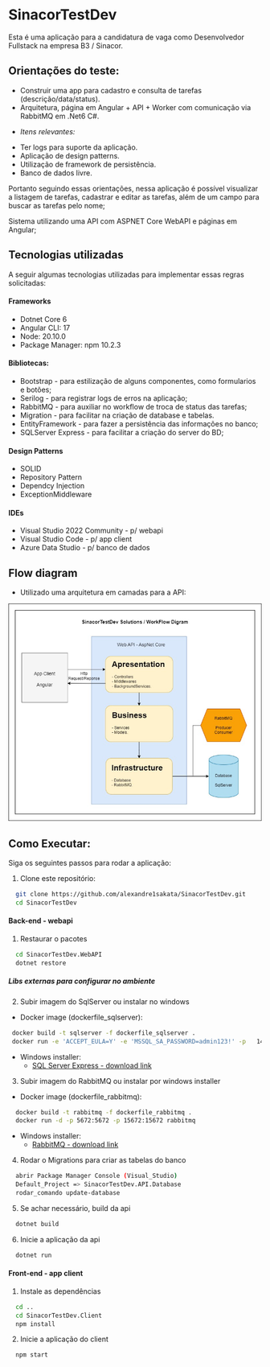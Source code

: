 # SinacorTestDev
Esta é uma aplicação para a candidatura de vaga como Desenvolvedor Fullstack na empresa B3 / Sinacor.

## Orientações do teste:
- Construir uma app para cadastro e consulta de tarefas (descrição/data/status).
- Arquitetura, página em Angular + API +  Worker com comunicação via RabbitMQ em .Net6  C#.
* _Itens relevantes:_
- Ter logs para suporte da aplicação.
- Aplicação de design patterns.
- Utilização de framework de persistência.
- Banco de dados livre.

Portanto seguindo essas orientações, nessa aplicação é possível visualizar a listagem de tarefas, cadastrar e editar as tarefas, além de um campo para buscar as tarefas pelo nome;

Sistema utilizando uma API com ASPNET Core WebAPI e páginas em Angular;

## Tecnologias utilizadas
A seguir algumas tecnologias utilizadas para implementar essas regras solicitadas:

#### Frameworks
- Dotnet Core 6
- Angular CLI: 17
- Node: 20.10.0
- Package Manager: npm 10.2.3

#### Bibliotecas:
- Bootstrap - para estilização de alguns componentes, como formularios e botões;
- Serilog - para registrar logs de erros na aplicação;
- RabbitMQ - para auxiliar no workflow de troca de status das tarefas;
- Migration - para facilitar na criação de database e tabelas.
- EntityFramework - para fazer a persistência das informações no banco;
- SQLServer Express - para facilitar a criação do server do BD;

#### Design Patterns
- SOLID
- Repository Pattern
- Dependcy Injection
- ExceptionMiddleware

#### IDEs
- Visual Studio 2022 Community - p/ webapi
- Visual Studio Code - p/ app client
- Azure Data Studio - p/ banco de dados

## Flow diagram
- Utilizado uma arquitetura em camadas para a API:

![ProjectDiagram](./Resources/ImagesReadme/SinacorTestDev_Diagram.jpg)

## Como Executar:

Siga os seguintes passos para rodar a aplicação:

1. Clone este repositório:

```bash
  git clone https://github.com/alexandre1sakata/SinacorTestDev.git
  cd SinacorTestDev

```

#### Back-end - webapi

1. Restaurar o pacotes
```bash
  cd SinacorTestDev.WebAPI
  dotnet restore
```

##### *Libs externas para configurar no ambiente*

2. Subir imagem do SqlServer ou instalar no windows
- Docker image (dockerfile_sqlserver):
 ```bash
  docker build -t sqlserver -f dockerfile_sqlserver .
  docker run -e 'ACCEPT_EULA=Y' -e 'MSSQL_SA_PASSWORD=admin123!' -p   1433:1433 -d sqlserver
 ```

- Windows installer:
    - [SQL Server Express - download link](https://www.microsoft.com/pt-br/sql-server/sql-server-downloads)

3. Subir imagem do RabbitMQ ou instalar por windows installer

- Docker image (dockerfile_rabbitmq):
```bash
  docker build -t rabbitmq -f dockerfile_rabbitmq .
  docker run -d -p 5672:5672 -p 15672:15672 rabbitmq
```

- Windows installer:
    - [RabbitMQ - download link](https://www.rabbitmq.com/download.html)

4. Rodar o Migrations para criar as tabelas do banco
```bash
  abrir Package Manager Console (Visual_Studio)
  Default_Project => SinacorTestDev.API.Database
  rodar_comando update-database
```

5. Se achar necessário, build da api
```bash
  dotnet build
```

6. Inicie a aplicação da api
```bash
  dotnet run
```

#### Front-end - app client

1. Instale as dependências
```bash
  cd ..
  cd SinacorTestDev.Client
  npm install
```

2. Inicie a aplicação do client
```bash
  npm start
```
